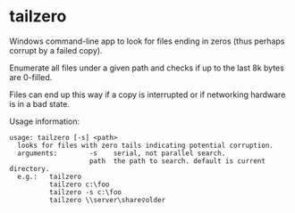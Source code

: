 # tailzero
Windows command-line app to look for files ending in zeros (thus perhaps corrupt by a failed copy).

Enumerate all files under a given path and checks if up to the last 8k bytes are 0-filled.

Files can end up this way if a copy is interrupted or if networking hardware is in a bad state.

Usage information:

    usage: tailzero [-s] <path>
      looks for files with zero tails indicating potential corruption.
      arguments:        -s    serial, not parallel search.
                        path  the path to search. default is current directory.
      e.g.:   tailzero
              tailzero c:\foo
              tailzero -s c:\foo
              tailzero \\server\share♀older


